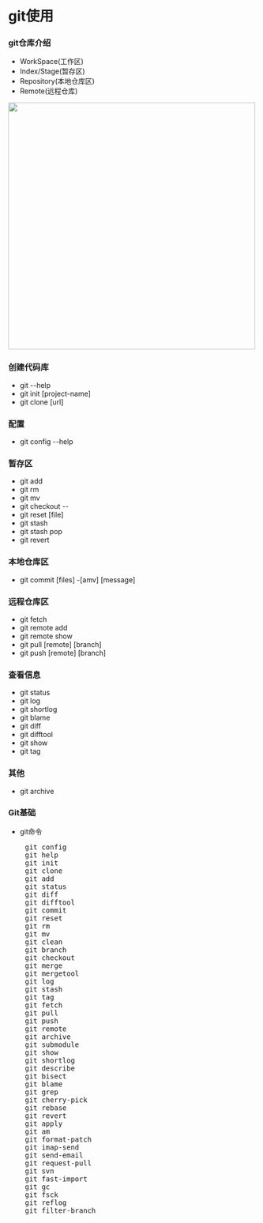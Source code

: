 # git使用

### git仓库介绍
- WorkSpace(工作区)
- Index/Stage(暂存区)
- Repository(本地仓库区)
- Remote(远程仓库)

<img src=http://www.ruanyifeng.com/blogimg/asset/2015/bg2015120901.png width=500></img>

### 创建代码库
- git --help
- git init [project-name]
- git clone [url]

### 配置
- git config --help

### 暂存区
- git add
- git rm
- git mv
- git checkout --
- git reset [file]
- git stash
- git stash pop
- git revert

### 本地仓库区
- git commit [files] -[amv] [message]

### 远程仓库区
- git fetch
- git remote add
- git remote show
- git pull [remote] [branch]
- git push [remote] [branch]

### 查看信息
- git status
- git log
- git shortlog
- git blame
- git diff
- git difftool
- git show
- git tag

### 其他
- git archive


		

### Git基础
- git命令
<pre>
	git config
	git help
	git init
	git clone
	git add
	git status
	git diff
	git difftool
	git commit
	git reset
	git rm
	git mv
	git clean
	git branch
	git checkout
	git merge
	git mergetool
	git log
	git stash
	git tag
	git fetch
	git pull
	git push
	git remote
	git archive
	git submodule
	git show
	git shortlog
	git describe
	git bisect
	git blame
	git grep
	git cherry-pick
	git rebase
	git revert
	git apply
	git am
	git format-patch
	git imap-send
	git send-email
	git request-pull
	git svn
	git fast-import
	git gc
	git fsck
	git reflog
	git filter-branch
	
</pre>
		
		
	